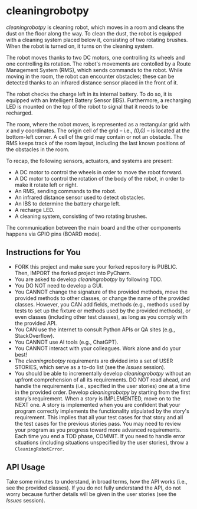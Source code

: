# cleaningrobotpy
_cleaningrobotpy_ is cleaning robot, which moves in a room and cleans the dust on the floor along the way. To clean the dust, the robot is equipped with a cleaning system placed below it, consisting of two rotating brushes. When the robot is turned on, it turns on the cleaning system.

The robot moves thanks to two DC motors, one controlling its wheels and one controlling its rotation. The robot's movements are contolled by a Route Management System (RMS), which sends commands to the robot. While moving in the room, the robot can encounter obstacles; these can be detected thanks to an infrared distance sensor placed in the front of it.

The robot checks the charge left in its internal battery. To do so, it is equipped with an Intelligent Battery Sensor (IBS). Furthermore, a recharging LED is mounted on the top of the robot to signal that it needs to be recharged.

The room, where the robot moves, is represented as a rectangular grid with _x_ and _y_ coordinates. The origin cell of the grid – i.e., _(0,0)_ – is located at the bottom-left corner. A cell of the grid may contain or not an obstacle. The RMS keeps track of the room layout, including the last known positions of the obstacles in the room.

To recap, the following sensors, actuators, and systems are present:
* A DC motor to control the wheels in order to move the robot forward.
* A DC motor to control the rotation of the body of the robot, in order to make it rotate left or right.
* An RMS, sending commands to the robot.
* An infrared distance sensor used to detect obstacles.
* An IBS to determine the battery charge left.
* A recharge LED.
* A cleaning system, consisting of two rotating brushes.

The communication between the main board and the other components happens via GPIO pins (BOARD mode).

## Instructions for You
* FORK this project and make sure your forked repository is PUBLIC. Then, IMPORT the forked project into PyCharm.
* You are asked to develop _cleaningrobotpy_ by following TDD.
* You DO NOT need to develop a GUI.
* You CANNOT change the signature of the provided methods, move the provided methods to other classes, or change the name of the provided classes. However, you CAN add fields, methods (e.g., methods used by tests to set up the fixture or methods used by the provided methods), or even classes (including other test classes), as long as you comply with the provided API.
* You CAN use the internet to consult Python APIs or QA sites (e.g., StackOverflow).
* You CANNOT use AI tools (e.g., ChatGPT).
* You CANNOT interact with your colleagues. Work alone and do your best!
* The _cleaningrobotpy_ requirements are divided into a set of USER STORIES, which serve as a to-do list (see the _Issues_ session).
* You should be able to incrementally develop _cleaningrobotpy_ without an upfront comprehension of all its requirements. DO NOT read ahead, and handle the requirements (i.e., specified in the user stories) one at a time in the provided order. Develop _cleaningrobotpy_ by starting from the first story’s requirement. When a story is IMPLEMENTED, move on to the NEXT one. A story is implemented when you are confident that your program correctly implements the functionality stipulated by the story's requirement. This implies that all your test cases for that story and all the test cases for the previous stories pass. You may need to review your program as you progress toward more advanced requirements.
Each time you end a TDD phase, COMMIT.
If you need to handle error situations (including situations unspecified by the user stories), throw a ```CleaningRobotError```.

## API Usage
Take some minutes to understand, in broad terms, how the API works (i.e., see the provided classes). If you do not fully understand the API, do not worry because further details will be given in the user stories (see the _Issues_ session).

